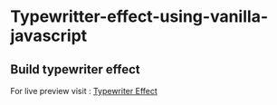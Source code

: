 # Typewritter-effect-using-vanilla-javascript

## Build typewriter effect

For live preview visit : [Typewriter Effect](https://github.io/WebiiDev/Typewritter-effect-using-vanilla-javascript)